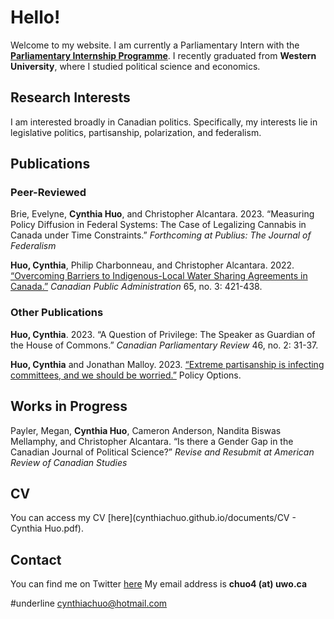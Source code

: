 # Hello! 
Welcome to my website. I am currently a Parliamentary Intern with the [**Parliamentary Internship Programme**](https://pip-psp.org/). I recently graduated from **Western University**, where I studied political science and economics. 

## Research Interests
I am interested broadly in Canadian politics. Specifically, my interests lie in legislative politics, partisanship, polarization, and federalism. 

## Publications
### Peer-Reviewed 
Brie, Evelyne, **Cynthia Huo**, and Christopher Alcantara. 2023. “Measuring Policy Diffusion in Federal Systems: The Case of Legalizing Cannabis in Canada under Time
Constraints.” _Forthcoming at Publius: The Journal of Federalism_

**Huo, Cynthia**, Philip Charbonneau, and Christopher Alcantara. 2022. [“Overcoming Barriers to Indigenous-Local Water Sharing Agreements in Canada.”](https://doi.org/10.1111/capa.12492) _Canadian Public Administration_ 65, no. 3: 421-438.

### Other Publications 
**Huo, Cynthia**. 2023. “A Question of Privilege: The Speaker as Guardian of the House of Commons.” _Canadian Parliamentary Review_ 46, no. 2: 31-37.

**Huo, Cynthia** and Jonathan Malloy. 2023. [“Extreme partisanship is infecting committees, and we should be worried.”](https://policyoptions.irpp.org/magazines/march-2023/house-committees-extreme-partisanship/) Policy Options.

## Works in Progress
Payler, Megan, **Cynthia Huo**, Cameron Anderson, Nandita Biswas Mellamphy, and Christopher Alcantara. “Is there a Gender Gap in the Canadian Journal of Political Science?” _Revise and Resubmit at American Review of Canadian Studies_

## CV 
You can access my CV [here](cynthiachuo.github.io/documents/CV - Cynthia Huo.pdf).

## Contact 
You can find me on Twitter [here](https://twitter.com/cynthiachuo) My email address is **chuo4 (at) uwo.ca**

#underline <u>cynthiachuo@hotmail.com</u>
